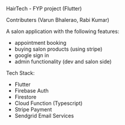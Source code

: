 HairTech - FYP project (Flutter)

Contributers (Varun Bhalerao, Rabi Kumar)

A salon application with the following features:
  - appointment booking
  - buying salon products (using stripe)
  - google sign in
  - admin functionality (dev and salon side)

Tech Stack:
  - Flutter
  - Firebase Auth
  - Firestore
  - Cloud Function (Typescript)
  - Stripe Payment
  - Sendgrid Email Services

